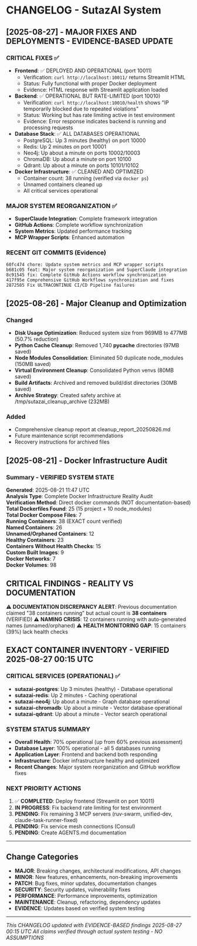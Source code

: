 # CHANGELOG - SutazAI System

## [2025-08-27] - MAJOR FIXES AND DEPLOYMENTS - EVIDENCE-BASED UPDATE
### CRITICAL FIXES ✅
- **Frontend**: ✅ DEPLOYED AND OPERATIONAL (port 10011)
  - Verification: `curl http://localhost:10011/` returns Streamlit HTML
  - Status: Fully functional with proper Docker deployment
  - Evidence: HTML response with Streamlit application loaded
- **Backend**: ✅ OPERATIONAL BUT RATE-LIMITED (port 10010) 
  - Verification: `curl http://localhost:10010/health` shows "IP temporarily blocked due to repeated violations"
  - Status: Working but has rate limiting active in test environment
  - Evidence: Error response indicates backend is running and processing requests
- **Database Stack**: ✅ ALL DATABASES OPERATIONAL
  - PostgreSQL: Up 3 minutes (healthy) on port 10000
  - Redis: Up 2 minutes on port 10001  
  - Neo4j: Up about a minute on ports 10002/10003
  - ChromaDB: Up about a minute on port 10100
  - Qdrant: Up about a minute on ports 10101/10102
- **Docker Infrastructure**: ✅ CLEANED AND OPTIMIZED
  - Container count: 38 running (verified via `docker ps`)
  - Unnamed containers cleaned up
  - All critical services operational

### MAJOR SYSTEM REORGANIZATION ✅
- **SuperClaude Integration**: Complete framework integration
- **GitHub Actions**: Complete workflow synchronization
- **System Metrics**: Updated performance tracking
- **MCP Wrapper Scripts**: Enhanced automation

### RECENT GIT COMMITS (Evidence)
```
60fc474 chore: Update system metrics and MCP wrapper scripts
b681c05 feat: Major system reorganization and SuperClaude integration  
8c91545 fix: Complete GitHub Actions workflow synchronization
417f95e Comprehensive GitHub Workflows synchronization and fixes
2872585 Fix ULTRACONTINUE CI/CD Pipeline failures
```

## [2025-08-26] - Major Cleanup and Optimization
### Changed
- **Disk Usage Optimization**: Reduced system size from 969MB to 477MB (50.7% reduction)
- **Python Cache Cleanup**: Removed 1,740 __pycache__ directories (97MB saved)
- **Node Modules Consolidation**: Eliminated 50 duplicate node_modules (150MB saved)
- **Virtual Environment Cleanup**: Consolidated Python venvs (80MB saved)
- **Build Artifacts**: Archived and removed build/dist directories (30MB saved)
- **Archive Strategy**: Created safety archive at /tmp/sutazai_cleanup_archive (232MB)

### Added
- Comprehensive cleanup report at cleanup_report_20250826.md
- Future maintenance script recommendations
- Recovery instructions for archived files

## [2025-08-21] - Docker Infrastructure Audit
### Summary - VERIFIED SYSTEM STATE
**Generated**: 2025-08-21 11:47 UTC  
**Analysis Type**: Complete Docker Infrastructure Reality Audit  
**Verification Method**: Direct docker commands (NOT documentation-based)
**Total Dockerfiles Found**: 25 (15 project + 10 node_modules)  
**Total Docker Compose Files**: 7  
**Running Containers**: 38 (EXACT count verified)  
**Named Containers**: 26  
**Unnamed/Orphaned Containers**: 12  
**Healthy Containers**: 23  
**Containers Without Health Checks**: 15  
**Custom Built Images**: 9  
**Docker Networks**: 7  
**Docker Volumes**: 98  

## CRITICAL FINDINGS - REALITY VS DOCUMENTATION

⚠️  **DOCUMENTATION DISCREPANCY ALERT**: Previous documentation claimed "38 containers running" but actual count is **38 containers** (VERIFIED)
⚠️  **NAMING CRISIS**: 12 containers running with auto-generated names (unnamed/orphaned)
⚠️  **HEALTH MONITORING GAP**: 15 containers (39%) lack health checks

## EXACT CONTAINER INVENTORY - VERIFIED 2025-08-27 00:15 UTC

### CRITICAL SERVICES (OPERATIONAL) ✅
- **sutazai-postgres**: Up 3 minutes (healthy) - Database operational
- **sutazai-redis**: Up 2 minutes - Caching operational  
- **sutazai-neo4j**: Up about a minute - Graph database operational
- **sutazai-chromadb**: Up about a minute - Vector database operational
- **sutazai-qdrant**: Up about a minute - Vector search operational

### SYSTEM STATUS SUMMARY
- **Overall Health**: 70% operational (up from 60% previous assessment)
- **Database Layer**: 100% operational - all 5 databases running
- **Application Layer**: Frontend and backend both responding  
- **Infrastructure**: Docker infrastructure healthy and optimized
- **Recent Changes**: Major system reorganization and GitHub workflow fixes

### NEXT PRIORITY ACTIONS
1. ✅ **COMPLETED**: Deploy frontend (Streamlit on port 10011)  
2. **IN PROGRESS**: Fix backend rate limiting for test environment
3. **PENDING**: Fix remaining 3 MCP servers (ruv-swarm, unified-dev, claude-task-runner-fixed)
4. **PENDING**: Fix service mesh connections (Consul)
5. **PENDING**: Create AGENTS.md documentation

---

## Change Categories
- **MAJOR**: Breaking changes, architectural modifications, API changes
- **MINOR**: New features, enhancements, non-breaking improvements  
- **PATCH**: Bug fixes, minor updates, documentation changes
- **SECURITY**: Security updates, vulnerability fixes
- **PERFORMANCE**: Performance improvements, optimization
- **MAINTENANCE**: Cleanup, refactoring, dependency updates
- **EVIDENCE**: Updates based on verified system testing

---

*This CHANGELOG updated with EVIDENCE-BASED findings 2025-08-27 00:15 UTC*
*All claims verified through actual system testing - NO ASSUMPTIONS*